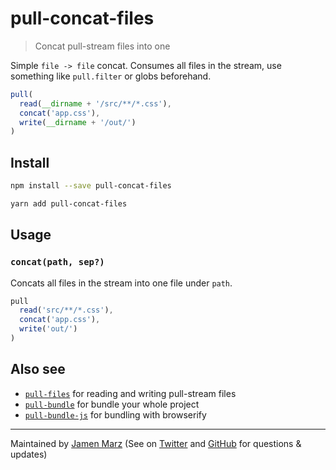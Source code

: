 
# pull-concat-files

> Concat pull-stream files into one

Simple `file -> file` concat.  Consumes all files in the stream, use something like `pull.filter` or globs beforehand.

```js
pull(
  read(__dirname + '/src/**/*.css'),
  concat('app.css'),
  write(__dirname + '/out/')
)
```

## Install

```sh
npm install --save pull-concat-files
```

```sh
yarn add pull-concat-files
```

## Usage

### `concat(path, sep?)`

Concats all files in the stream into one file under `path`.

```js
pull
  read('src/**/*.css'),
  concat('app.css'),
  write('out/')
)
```

## Also see

 - [`pull-files`] for reading and writing pull-stream files
 - [`pull-bundle`] for bundle your whole project
 - [`pull-bundle-js`] for bundling with browserify

---

Maintained by [Jamen Marz](https://git.io/jamen) (See on [Twitter](https://twitter.com/jamenmarz) and [GitHub](https://github.com/jamen) for questions & updates)

[`pull-files`]: https://github.com/jamen/pull-files
[`pull-bundle`]: https://githun.com/jamen/pull-bundle
[`pull-bundle-js`]: https://github.com/jamen/pull-bundle-js
